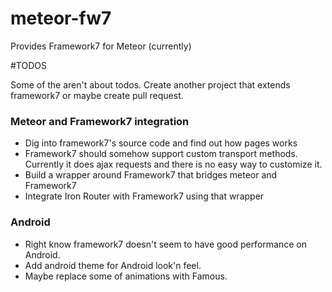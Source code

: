 meteor-fw7
==========

Provides Framework7 for Meteor (currently)


#TODOS

Some of the aren't about todos. Create another project that extends framework7 or maybe create pull request.

### Meteor and Framework7 integration
- Dig into framework7's source code and find out how pages works
- Framework7 should somehow support custom transport methods. Currently it does ajax requests and there is no easy way to customize it.
- Build a wrapper around Framework7 that bridges meteor and Framework7
- Integrate Iron Router with Framework7 using that wrapper

### Android
- Right know framework7 doesn't seem to have good performance on Android.
- Add android theme for Android look'n feel.
- Maybe replace some of animations with Famous.
